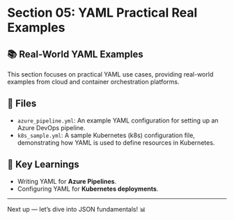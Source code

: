 # Section 05: YAML Practical Real Examples

## 📚 Real-World YAML Examples

This section focuses on practical YAML use cases, providing real-world examples from cloud and container orchestration platforms.

## 📁 Files

- `azure_pipeline.yml`: An example YAML configuration for setting up an Azure DevOps pipeline.
- `k8s_sample.yml`: A sample Kubernetes (k8s) configuration file, demonstrating how YAML is used to define resources in Kubernetes.

## 🚀 Key Learnings

- Writing YAML for **Azure Pipelines**.
- Configuring YAML for **Kubernetes deployments**.

---

Next up — let’s dive into JSON fundamentals! 📊
